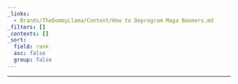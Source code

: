 ```yaml
---
_links:
  - Brands/TheDommyLlama/Content/How to Deprogram Maga Boomers.md
_filters: []
_contexts: []
_sort:
  field: rank
  asc: false
  group: false
---
```

---
